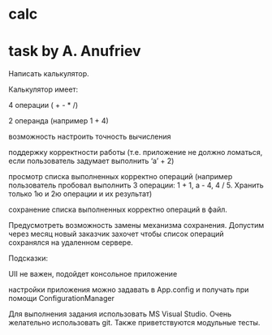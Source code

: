 calc
====

task by A. Anufriev
=====
Написать калькулятор.

Калькулятор имеет:

4 операции ( + - * /)

2 операнда (например 1 + 4)

возможность настроить точность вычисления

поддержку корректности работы (т.е. приложение не должно ломаться, если пользователь задумает выполнить ‘a’ + 2)

просмотр списка выполненных корректно операций 
(например пользователь пробовал выполнить 3 операции: 1 + 1, а - 4, 4 / 5. Хранить только 1ю и 2ю операции и их результат)

сохранение списка выполненных корректно операций в файл.



Предусмотреть возможность замены  механизма сохранения. Допустим через месяц новый заказчик захочет чтобы список операций сохранялся на удаленном сервере.



Подсказки:

UII не важен, подойдет консольное приложение

настройки приложения можно задавать в App.config и получать при помощи ConfigurationManager


Для выполнения задания использовать MS Visual Studio.
Очень желательно использовать git.
Также приветствуются модульные тесты.



